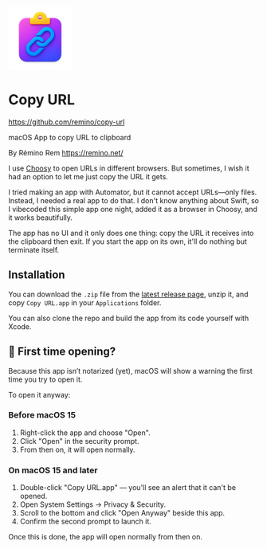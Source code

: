 <img src="Assets/icon.png" height=128 width=128 alt="CopyURL icon of a clipboard with a link chain in the middle of it">

# Copy URL

<https://github.com/remino/copy-url>

macOS App to copy URL to clipboard

By Rémino Rem <https://remino.net/>

I use [Choosy](https://choosy.app/) to open URLs in different browsers. But
sometimes, I wish it had an option to let me just copy the URL it gets.

I tried making an app with Automator, but it cannot accept URLs—only files.
Instead, I needed a real app to do that. I don't know anything about Swift, so I
vibecoded this simple app one night, added it as a browser in Choosy, and it
works beautifully.

The app has no UI and it only does one thing: copy the URL it receives into the
clipboard then exit. If you start the app on its own, it'll do nothing but
terminate itself.

## Installation

You can download the `.zip` file from the
[latest release page](https://github.com/remino/copy-url/releases/latest), unzip
it, and copy `Copy URL.app` in your `Applications` folder.

You can also clone the repo and build the app from its code yourself with Xcode.

## 👋 First time opening?

Because this app isn’t notarized (yet), macOS will show a warning the first time
you try to open it.

To open it anyway:

### Before macOS 15

1. Right-click the app and choose "Open".
2. Click "Open" in the security prompt.
3. From then on, it will open normally.

### On macOS 15 and later

1. Double-click "Copy URL.app" — you'll see an alert that it can't be opened.
2. Open System Settings → Privacy & Security.
3. Scroll to the bottom and click "Open Anyway" beside this app.
4. Confirm the second prompt to launch it.

Once this is done, the app will open normally from then on.
